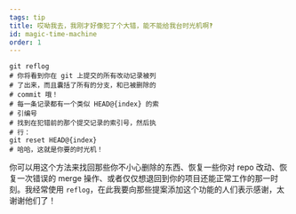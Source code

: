 ```yaml
---
tags: tip
title: 哎呦我去，我刚才好像犯了个大错，能不能给我台时光机啊‽
id: magic-time-machine
order: 1
---
```


```git
git reflog
# 你将看到你在 git 上提交的所有改动记录被列
# 了出来，而且囊括了所有的分支，和已被删除的
# commit 哦！
# 每一条记录都有一个类似 HEAD@{index} 的索
# 引编号
# 找到在犯错前的那个提交记录的索引号，然后执
# 行：
git reset HEAD@{index}
# 哈哈，这就是你要的时光机！
```

你可以用这个方法来找回那些你不小心删除的东西、恢复一些你对 repo 改动、恢复一次错误的 merge 操作、或者仅仅想退回到你的项目还能正常工作的那一时刻。我经常使用 `reflog`，在此我要向那些提案添加这个功能的人们表示感谢，太谢谢他们了！